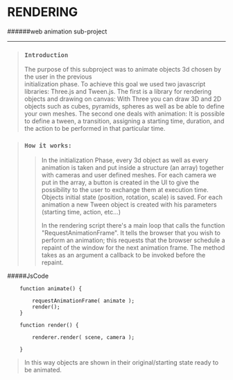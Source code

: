 # RENDERING
######web animation sub-project

- - -

>### `Introduction`
> 
> The purpose of this subproject was to animate objects 3d chosen by the user in the previous  
> initialization phase.
> To achieve this goal we used two javascript libraries: Three.js and Tween.js.
> The first is a library for rendering objects and drawing on canvas:
> With Three you can draw 3D and 2D objects such as cubes, pyramids, spheres as well as be able to 
> define your own meshes.
> The second one deals with animation: It is possible to define a tween, a transition, assigning a 
> starting time, duration, and the action to be performed in that particular time. 


> ### `How it works:`
> >In the initialization Phase, every 3d object as well as every animation is taken and put
> >inside a structure (an array) together with cameras and user defined meshes.
> >For each camera we put in the array, a button is created in the UI to give the possibility
> > to the user to exchange them at execution time.
> >Objects initial state (position, rotation, scale) is saved.
> >For each animation a new Tween object is created with his parameters (starting time, action,
> >etc...)
> >
> >In the rendering script there's a main loop that calls the function "RequestAnimationFrame".
> >It tells the browser that you wish to perform an animation; this requests that the browser 
> >schedule a repaint of the window for the next animation frame.  The method takes as an 
> >argument 
> >a callback to be invoked before the repaint.

#####JsCode

	    function animate() {

	        requestAnimationFrame( animate );
	        render();
	    }

	    function render() {

	        renderer.render( scene, camera );

	    }

>In this way objects are shown in their original/starting state ready to be animated.







